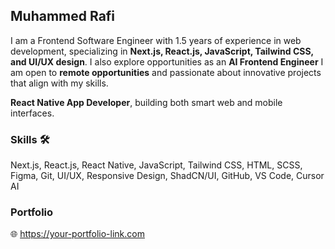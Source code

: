 <div class="max-w-3xl mx-auto p-6 space-y-6 text-gray-800">
  <h2 class="text-3xl font-bold">Muhammed Rafi</h2>

  <p class="text-base leading-relaxed">
    I am a Frontend Software Engineer with 1.5 years of experience in web development, specializing in 
    <strong>Next.js, React.js, JavaScript, Tailwind CSS, and UI/UX design</strong>. I also explore opportunities as an 
    <strong>AI Frontend Engineer</strong> I am open to <strong>remote opportunities</strong> and passionate about innovative projects that align with my skills. 
  </p>

  <p class="text-base leading-relaxed"><strong>React Native App Developer</strong>, building both smart web and mobile interfaces. </p>

  <div>
    <h3 class="text-lg font-semibold">Skills 🛠️</h3>
    <p class="text-base leading-relaxed">
      Next.js, React.js, React Native, JavaScript, Tailwind CSS, HTML, SCSS, Figma, Git, UI/UX, Responsive Design, 
      ShadCN/UI, GitHub, VS Code, Cursor AI
    </p>
  </div>

  <div>
    <h3 class="text-lg font-semibold">Portfolio</h3>
    <p class="text-base">
      🌐 <a href="https://your-portfolio-link.com" class="text-blue-600 underline" target="_blank">
        https://your-portfolio-link.com
      </a>
    </p>
  </div>
</div>
